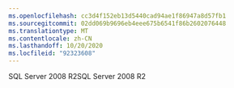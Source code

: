 ```yaml
---
ms.openlocfilehash: cc3d4f152eb13d5440cad94ae1f86947a8d57fb1
ms.sourcegitcommit: 02dd069b9696eb4eee675b6541f86b2602076448
ms.translationtype: MT
ms.contentlocale: zh-CN
ms.lasthandoff: 10/20/2020
ms.locfileid: "92323608"
---
```

<span data-ttu-id="aa814-101">SQL Server 2008 R2</span><span class="sxs-lookup"><span data-stu-id="aa814-101">SQL Server 2008 R2</span></span>